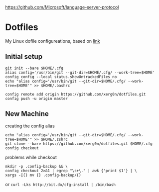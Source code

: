 https://github.com/Microsoft/language-server-protocol


# Dotfiles
My Linux dofile configureations, based on [link](https://developer.atlassian.com/blog/2016/02/best-way-to-store-dotfiles-git-bare-repo/)
## Initial setup
```
git init --bare $HOME/.cfg 
alias config='/usr/bin/git --git-dir=$HOME/.cfg/ --work-tree=$HOME' config config --local status.showUntrackedFiles no 
echo "alias config='/usr/bin/git --git-dir=$HOME/.cfg/ --work-tree=$HOME'" >> $HOME/.bashrc

config remote add origin https://github.com/xerg0n/dotfiles.git
config push -u origin master
```

## New Machine
creating the config alias

```
echo "alias config='/usr/bin/git --git-dir=$HOME/.cfg/ --work-tree=$HOME'" >> $HOME/.zshrc
git clone --bare https://github.com/xerg0n/dotfiles.git $HOME/.cfg
config checkout
```
problems while checkout
```
mkdir -p .config-backup && \
config checkout 2>&1 | egrep "\s+\." | awk {'print $1'} | \
xargs -I{} mv {} .config-backup/{}
```
or
`curl -Lks http://bit.do/cfg-install | /bin/bash`

